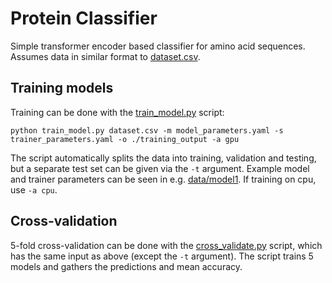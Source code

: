 # Protein Classifier
Simple transformer encoder based classifier for amino acid sequences.
Assumes data in similar format to [dataset.csv](./tests/data/dataset.csv).

## Training models
Training can be done with the [train\_model.py](./scripts/train_model.py) script:
```
python train_model.py dataset.csv -m model_parameters.yaml -s trainer_parameters.yaml -o ./training_output -a gpu
```
The script automatically splits the data into training, validation and testing, but a separate test set can be given via the `-t` argument.
Example model and trainer parameters can be seen in e.g. [data/model1](./data/model1/).
If training on cpu, use `-a cpu`.

## Cross-validation
5-fold cross-validation can be done with the [cross\_validate.py](./scripts/cross_validate.py) script, which has the same input as above (except the `-t` argument).
The script trains 5 models and gathers the predictions and mean accuracy.
